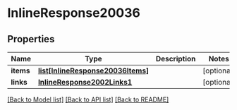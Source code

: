# InlineResponse20036

## Properties
Name | Type | Description | Notes
------------ | ------------- | ------------- | -------------
**items** | [**list[InlineResponse20036Items]**](InlineResponse20036Items.md) |  | [optional] 
**links** | [**InlineResponse2002Links1**](InlineResponse2002Links1.md) |  | [optional] 

[[Back to Model list]](../README.md#documentation-for-models) [[Back to API list]](../README.md#documentation-for-api-endpoints) [[Back to README]](../README.md)


